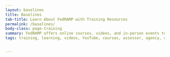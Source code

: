 ```yaml
---
layout: baselines
title: Baselines
tab-title: Learn About FedRAMP with Training Resources
permalink: /baselines/
body-class: page-training
summary: FedRAMP offers online courses, videos, and in-person events to serve as training resources. Browse stakeholder-specific resources to learn more.
tags: training, learning, videos, YouTube, courses, assessor, agency, cloud service provider, events, in-person, online, online courses, resources, documents, assessment, cloud service providers, stakeholder, trainings, program, federal agencies, federal agency, FedRAMP, FedRAMP 101, CSPs, third party assessors, 3PAOs 


---
```

